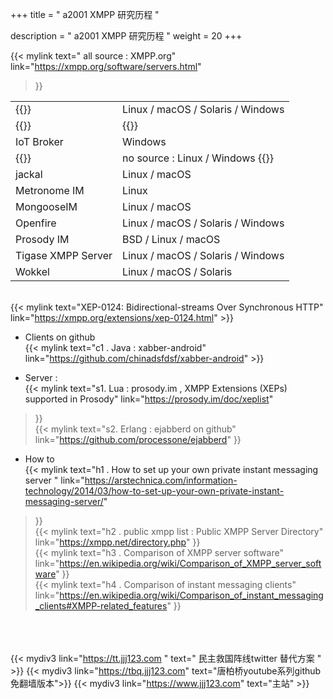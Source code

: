 +++
title = " a2001 XMPP 研究历程 "

description = " a2001 XMPP 研究历程 "
weight = 20
+++


{{< mylink 
text=" all source : XMPP.org"
link="https://xmpp.org/software/servers.html"
>}}

<table>
<tr><td>{{<mylink text="AstraChat" link="https://astrachat.com/" >}}
</td><td>Linux / macOS / Solaris / Windows     </td></tr>

<tr><td>{{<mylink text="ejabberd" link="https://www.ejabberd.im/" >}}
</td><td>{{<mylink text="Erlang : Linux / macOS / Windows(Github)" link="https://github.com/processone/ejabberd" >}}
</td></tr>

<tr><td>IoT Broker	            </td><td>Windows     </td></tr>

<tr><td>{{<mylink text="Isode M-Link" link="https://www.isode.com/">}}</td><td>no source : Linux / Windows 
{{<mylink text="XEP-0124: bosh source"   link="https://www.isode.com/products/m-link.html" >}}     </td></tr>

<tr><td>jackal	                </td><td>Linux / macOS     </td></tr>
<tr><td>Metronome IM	        </td><td>Linux     </td></tr>
<tr><td>MongooseIM	            </td><td>Linux / macOS     </td></tr>
<tr><td>Openfire	            </td><td>Linux / macOS / Solaris / Windows     </td></tr>
<tr><td>Prosody IM	            </td><td>BSD / Linux / macOS     </td></tr>
<tr><td>Tigase XMPP Server	    </td><td>Linux / macOS / Solaris / Windows     </td></tr>
<tr><td>Wokkel	                </td><td>Linux / macOS / Solaris     </td></tr>
</table>


<br>{{< mylink text="XEP-0124: Bidirectional-streams Over Synchronous HTTP" 
link="https://xmpp.org/extensions/xep-0124.html" >}}     

* Clients on github
<br>{{< mylink text="c1 . Java : xabber-android" link="https://github.com/chinadsfdsf/xabber-android" >}}

* Server :
<br>{{< mylink text="s1. Lua : prosody.im , XMPP Extensions (XEPs) supported in Prosody"
link="https://prosody.im/doc/xeplist"
>}}
<br>{{< mylink text="s2. Erlang : ejabberd on github"
link="https://github.com/processone/ejabberd"
>}}

* How to
<br>{{< mylink text="h1 . How to set up your own private instant messaging server " 
link="https://arstechnica.com/information-technology/2014/03/how-to-set-up-your-own-private-instant-messaging-server/" 
>}}
<br>{{< mylink text="h2 . public xmpp list : Public XMPP Server Directory"
link="https://xmpp.net/directory.php"
>}}
<br>{{< mylink text="h3 . Comparison of XMPP server software"
link="https://en.wikipedia.org/wiki/Comparison_of_XMPP_server_software"
>}}
<br>{{< mylink text="h4 . Comparison of instant messaging clients"
link="https://en.wikipedia.org/wiki/Comparison_of_instant_messaging_clients#XMPP-related_features"
>}}





<br><br><br>
{{< mydiv3 link="https://tt.jjj123.com " text=" 民主救国阵线twitter 替代方案 " >}}
{{< mydiv3 link="https://tbq.jjj123.com" text="唐柏桥youtube系列github免翻墙版本">}}
{{< mydiv3 link="https://www.jjj123.com" text="主站" >}}

